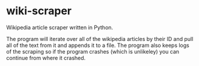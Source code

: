 # wiki-scraper
Wikipedia article scraper written in Python.

The program will iterate over all of the wikipedia articles by their ID and pull all of the text from it and appends it to a file. The program also keeps logs of the scraping so if the program crashes (which is unlikeley) you can continue from where it crashed.
